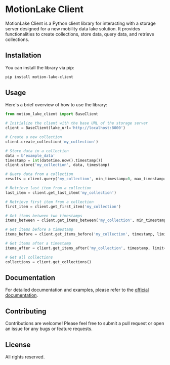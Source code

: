 # MotionLake Client

MotionLake Client is a Python client library for interacting with a storage server designed for a new mobility data lake solution. It provides functionalities to create collections, store data, query data, and retrieve collections.

## Installation

You can install the library via pip:

```bash
pip install motion-lake-client
```

## Usage

Here's a brief overview of how to use the library:

```python
from motion_lake_client import BaseClient

# Initialize the client with the base URL of the storage server
client = BaseClient(lake_url='http://localhost:8000')

# Create a new collection
client.create_collection('my_collection')

# Store data in a collection
data = b'example_data'
timestamp = int(datetime.now().timestamp())
client.store('my_collection', data, timestamp)

# Query data from a collection
results = client.query('my_collection', min_timestamp=0, max_timestamp=timestamp, ascending=True)

# Retrieve last item from a collection
last_item = client.get_last_item('my_collection')

# Retrieve first item from a collection
first_item = client.get_first_item('my_collection')

# Get items between two timestamps
items_between = client.get_items_between('my_collection', min_timestamp=0, max_timestamp=timestamp)

# Get items before a timestamp
items_before = client.get_items_before('my_collection', timestamp, limit=10)

# Get items after a timestamp
items_after = client.get_items_after('my_collection', timestamp, limit=10)

# Get all collections
collections = client.get_collections()
```

## Documentation

For detailed documentation and examples, please refer to the [official documentation](https://your-documentation-url.com).

## Contributing

Contributions are welcome! Please feel free to submit a pull request or open an issue for any bugs or feature requests.

## License

All rights reserved.